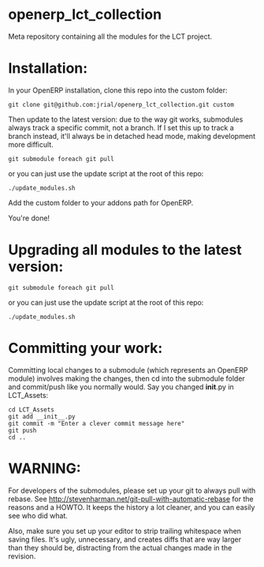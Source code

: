 openerp_lct_collection
======================

Meta repository containing all the modules for the LCT project.


Installation:
=============

In your OpenERP installation, clone this repo into the custom folder:

    git clone git@github.com:jrial/openerp_lct_collection.git custom

Then update to the latest version: due to the way git works, submodules always track a specific commit, not a branch. If I set this up to track a branch instead, it'll always be in detached head mode, making development more difficult.

    git submodule foreach git pull

or you can just use the update script at the root of this repo:
    
    ./update_modules.sh

Add the custom folder to your addons path for OpenERP.

You're done!


Upgrading all modules to the latest version:
============================================

    git submodule foreach git pull

or you can just use the update script at the root of this repo:
    
    ./update_modules.sh


Committing your work:
=====================

Committing local changes to a submodule (which represents an OpenERP module) involves making the changes, then cd into the submodule folder and commit/push like you normally would. Say you changed __init__.py in LCT_Assets:

    cd LCT_Assets
    git add __init__.py
    git commit -m "Enter a clever commit message here"
    git push
    cd ..

WARNING:
========

For developers of the submodules, please set up your git to always pull with rebase. See http://stevenharman.net/git-pull-with-automatic-rebase for the reasons and a HOWTO. It keeps the history a lot cleaner, and you can easily see who did what.

Also, make sure you set up your editor to strip trailing whitespace when saving files. It's ugly, unnecessary, and creates diffs that are way larger than they should be, distracting from the actual changes made in the revision.
